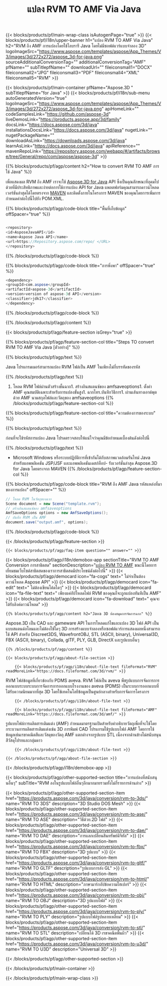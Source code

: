 ﻿---
title: แปลง RVM TO AMF Via Java 
weight: 3290
url: /th/java/conversion/rvm-to-amf/ 
description: ตัวอย่าง Java รหัสการแปลงสำหรับ RVM รูปแบบเป็น AMF ไฟล์ใช้โค้ดตัวอย่างนี้เพื่อแปลง RVM เป็น AMF ภายในเว็บหรือเดสก์ท็อป Java
---
{{< blocks/products/pf/main-wrap-class isAutogenPage="true" >}}
{{< blocks/products/pf/i18n/upper-banner h1="แปลง RVM TO AMF Via Java" h2="RVM ถึง AMF การแปลงโดยใช้ไลบรารี Java โดยไม่มีซอฟต์แวร์แบบจำลอง 3D" logoImageSrc="https://www.aspose.com/templates/aspose/App_Themes/V3/images/3d/272x272/aspose_3d-for-java.png" sourceAdditionalConversionTag="" additionalConversionTag="AMF" pfName="" subTitlepfName="" downloadUrl="" fileiconsmall1="DOCX" fileiconsmall2="JPG" fileiconsmall3="PDF" fileiconsmall4="XML" fileiconsmall5="RVM" >}}

{{< blocks/products/pf/main-container pfName="Aspose.3D " subTitlepfName="for Java" >}}
{{< blocks/products/pf/i18n/sub-menu autoGeneratedVersion="true" logoImageSrc="https://www.aspose.com/templates/aspose/App_Themes/V3/images/3d/272x272/aspose_3d-for-java.png" apiHomeLink="" codeSamplesLink="https://github.com/aspose-3d" liveDemosLink="https://products.aspose.app/3d/family" docsLink="https://docs.aspose.com/3d/java" installationsDocsLink="https://docs.aspose.com/3d/java" nugetLink="" nugetPackageName="" downloadAsLink="https://downloads.aspose.com/3d/java" learnAsLink="https://docs.aspose.com/3d/java" apiReference="" mavenRepoLink="https://repository.aspose.com/webapp/#/artifacts/browse/tree/General/repo/com/aspose/aspose-3d" >}}

{{% blocks/products/pf/agp/content h2="How to convert RVM TO AMF การใช้ Java" %}}

 เพื่อแสดงผล RVM ถึง AMF เราจะใช้
 [Aspose.3D for Java](https://products.aspose.com/3d/java) 
 API ซึ่งเป็นคุณลักษณะที่อุดมไปด้วยที่มีประสิทธิภาพและง่ายต่อการใช้การแปลง API for Java แพลตฟอร์มคุณสามารถดาวน์โหลดเวอร์ชันล่าสุดได้โดยตรงจาก
 [MAVEN](https://repository.aspose.com/webapp/#/artifacts/browse/tree/General/repo/com/aspose/aspose-3d) 
 และติดตั้งภายในโครงการ MAVEN ของคุณโดยการเพิ่มการกำหนดค่าต่อไปนี้ไปยัง POM.XML.

{{% blocks/products/pf/agp/code-block title="พื้นที่เก็บข้อมูล" offSpacer="true" %}}

```cs

<repository>
<id>AsposeJavaAPI</id>
<name>Aspose Java API</name>
<url>https://Repository.aspose.com/repo/ </URL>
</repository>


```

{{% /blocks/products/pf/agp/code-block %}}

{{% blocks/products/pf/agp/code-block title="การพึ่งพา" offSpacer="true" %}}

```cs
<dependency>
<groupId>com.aspose</groupId>
<artifactId>aspose-3d</artifactId>
<version>version of aspose-3d API</version>
<classifier>jdk17</classifier>
</dependency>


```

{{% /blocks/products/pf/agp/code-block %}}

{{% /blocks/products/pf/agp/content %}}

{{< blocks/products/pf/agp/feature-section isGrey="true" >}}

{{% blocks/products/pf/agp/feature-section-col title="Steps TO convert RVM TO AMF Via Java [ตัวอย่าง]" %}}

{{% blocks/products/pf/agp/text %}}

 Java โปรแกรมเมอร์สามารถแปลง RVM ไฟล์เป็น AMF ในเพียงไม่กี่บรรทัดของรหัส

{{% /blocks/products/pf/agp/text %}}

1. โหลด RVM ไฟล์ผ่านตัวสร้างชั้นฉาก1. สร้างอินสแตนซ์ของ amfsaveoptions1. ตั้งค่า AMF คุณสมบัติเฉพาะสำหรับการแปลงขั้นสูง1. ฉากโทร.บันทึกวิธีการ1. ผ่านเส้นทางเอาต์พุตด้วย AMF นามสกุลไฟล์และวัตถุของ amfsaveoptions
{{% /blocks/products/pf/agp/feature-section-col %}}

{{% blocks/products/pf/agp/feature-section-col title="ความต้องการของระบบ" %}}

{{% blocks/products/pf/agp/text %}}

 ก่อนที่จะใช้รหัสการแปลง Java โปรดตรวจสอบให้แน่ใจว่าคุณมีข้อกำหนดเบื้องต้นดังต่อไปนี้

{{% /blocks/products/pf/agp/text %}}

- Microsoft Windows หรือระบบปฏิบัติการที่เข้ากันได้กับสภาพแวดล้อมรันไทม์ Java สำหรับแอพพลิเคชัน JSP/JSF และแอพพลิเคชันเดสก์ท็อป- รับเวอร์ชั่นล่าสุด Aspose.3D for Java โดยตรงจาก MAVEN
{{% /blocks/products/pf/agp/feature-section-col %}}

{{% blocks/products/pf/agp/code-block title="RVM ถึง AMF Java รหัสแหล่งที่มาของการแปลง" offSpacer="" %}}

```cs
// โหลด RVM ในวัตถุของฉาก 
Scene document = new Scene("template.rvm");
// สร้างอินสแตนซ์ของ amfsaveoptions 
AmfSaveOptions options = new AmfSaveOptions();
// บันทึก RVM เป็น AMF 
document.save("output.amf", options);   


```

{{% /blocks/products/pf/agp/code-block %}}

{{< /blocks/products/pf/agp/feature-section >}}

    {{< blocks/products/pf/agp/faq-item question="" answer="" >}}
 

<!-- aboutfile Starts -->

{{< blocks/products/pf/agp/i18n/demobox-app sectionTitle="RVM TO AMF Conversion การสาธิตสด" sectionDescription="[แปลง RVM TO AMF](https://products.aspose.app/3d/conversion/rvm-to-amf) ขณะนี้โดยการเยี่ยมชมเว็บไซต์สาธิตสดของเราการสาธิตสดมีประโยชน์ดังต่อไปนี้" >}}
        {{< blocks/products/pf/agp/democard icon="fa-cogs" text=" ไม่จำเป็นต้องดาวน์โหลด Aspose API" >}}
        {{< blocks/products/pf/agp/democard icon="fa-edit" text=" ไม่ต้องเขียนโค้ดใดๆ" >}}
        {{< blocks/products/pf/agp/democard icon="fa-file-text" text=" เพียงแค่อัปโหลดไฟล์ RVM ของคุณก็จะถูกแปลงทันทีเป็น AMF" >}}
        {{< blocks/products/pf/agp/democard icon="fa-download" text=" คุณจะได้รับลิงค์ดาวน์โหลด" >}}

    {{% blocks/products/pf/agp/content h2="Java 3D ห้องสมุดการจัดการฉาก" %}}

 Aspose.3D เป็น CAD และ gameware API ในการโหลดแก้ไขและแปลง 3D ไฟล์ API เป็นแบบสแตนด์อโลนและไม่ต้องใช้ใดๆ 3D การสร้างแบบจำลองหรือซอฟต์แวร์การแสดงผลหนึ่งสามารถใช้ API สำหรับ Discreet3DS, WavefrontOBJ, STL (ASCII, binary), Universal3D, FBX (ASCII, binary), Collada, glTF, PLY, GLB, DirectX และรูปแบบอื่นๆ 



    {{% /blocks/products/pf/agp/content %}}

    {{< blocks/products/pf/agp/about-file-section >}}

        {{< blocks/products/pf/agp/i18n/about-file-text fileFormat="RVM" readMoreLink="https://docs.fileformat.com/3d/rvm/" >}}

RVM ไฟล์ข้อมูลที่เกี่ยวข้องกับ PDMS aveva. RVM ไฟล์เป็น aveva พืชรูปแบบการจัดการการออกแบบระบบระบบการจัดการการออกแบบโรงงานของ aveva (PDMS) เป็นระบบการออกแบบที่ได้รับความนิยมมากที่สุด 3D โดยใช้เทคโนโลยีข้อมูลเป็นศูนย์กลางสำหรับการจัดการโครงการ


        {{< /blocks/products/pf/agp/i18n/about-file-text >}}

        {{< blocks/products/pf/agp/i18n/about-file-text fileFormat="AMF" readMoreLink="https://docs.fileformat.com/3d/amf/" >}}

รูปแบบไฟล์การผลิตสารเติมแต่ง (AMF) กำหนดมาตรฐานเปิดสำหรับคำอธิบายวัตถุเพื่อที่จะใช้โดยกระบวนการผลิตสารเติมแต่งเช่น 3D การพิมพ์ CAD โปรแกรมใช้รูปแบบไฟล์ AMF โดยการใช้ข้อมูลเช่นเรขาคณิตสีและวัสดุของวัตถุ AMF แตกต่างจากรูปแบบ STL เนื่องจากด้านข้างไม่สนับสนุนสีวัสดุโปรยและกลุ่มดาว


        {{< /blocks/products/pf/agp/i18n/about-file-text >}}

    {{< /blocks/products/pf/agp/about-file-section >}}

{{< /blocks/products/pf/agp/i18n/demobox-app >}}

<!-- aboutfile Ends -->

{{< blocks/products/pf/agp/other-supported-section title="การแปลงที่สนับสนุนอื่นๆ" subTitle="RVM ลงในรูปแบบไฟล์อื่นๆอีกมากมายรวมทั้งไม่กี่รายการด้านล่าง" >}}

{{< blocks/products/pf/agp/other-supported-section-item href="https://products.aspose.com/3d/java/conversion/rvm-to-3ds/" name="RVM TO 3DS" description="3D Studio DOS Mesh" >}}
{{< blocks/products/pf/agp/other-supported-section-item href="https://products.aspose.com/3d/java/conversion/rvm-to-ase/" name="RVM TO ASE" description="วิธีด้วย.2D ไฟล์" >}}
{{< blocks/products/pf/agp/other-supported-section-item href="https://products.aspose.com/3d/java/conversion/rvm-to-dae/" name="RVM TO DAE" description="การแลกเปลี่ยนสินทรัพย์ดิจิทัล" >}}
{{< blocks/products/pf/agp/other-supported-section-item href="https://products.aspose.com/3d/java/conversion/rvm-to-fbx/" name="RVM TO FBX" description="3D รูปแบบ" >}}
{{< blocks/products/pf/agp/other-supported-section-item href="https://products.aspose.com/3d/java/conversion/rvm-to-gltf/" name="RVM TO GLTF" description="รูปแบบการส่ง GL" >}}
{{< blocks/products/pf/agp/other-supported-section-item href="https://products.aspose.com/3d/java/conversion/rvm-to-html/" name="RVM TO HTML" description="ภาษามาร์กอัปข้อความไฮเปอร์" >}}
{{< blocks/products/pf/agp/other-supported-section-item href="https://products.aspose.com/3d/java/conversion/rvm-to-obj/" name="RVM TO OBJ" description="3D รูปแบบไฟล์" >}}
{{< blocks/products/pf/agp/other-supported-section-item href="https://products.aspose.com/3d/java/conversion/rvm-to-ply/" name="RVM TO PLY" description="รูปแบบไฟล์รูปหลายเหลี่ยม" >}}
{{< blocks/products/pf/agp/other-supported-section-item href="https://products.aspose.com/3d/java/conversion/rvm-to-stl/" name="RVM TO STL" description="เปลี่ยนได้ 3D เรขาคณิตพื้นผิว" >}}
{{< blocks/products/pf/agp/other-supported-section-item href="https://products.aspose.com/3d/java/conversion/rvm-to-u3d/" name="RVM TO U3D" description="Universal 3D" >}}

{{< /blocks/products/pf/agp/other-supported-section >}}

{{< /blocks/products/pf/main-container >}}
    
{{< /blocks/products/pf/main-wrap-class >}}